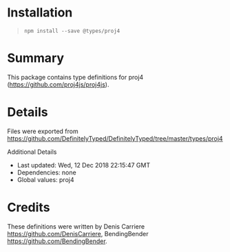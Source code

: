# Installation
> `npm install --save @types/proj4`

# Summary
This package contains type definitions for proj4 (https://github.com/proj4js/proj4js).

# Details
Files were exported from https://github.com/DefinitelyTyped/DefinitelyTyped/tree/master/types/proj4

Additional Details
 * Last updated: Wed, 12 Dec 2018 22:15:47 GMT
 * Dependencies: none
 * Global values: proj4

# Credits
These definitions were written by Denis Carriere <https://github.com/DenisCarriere>, BendingBender <https://github.com/BendingBender>.
